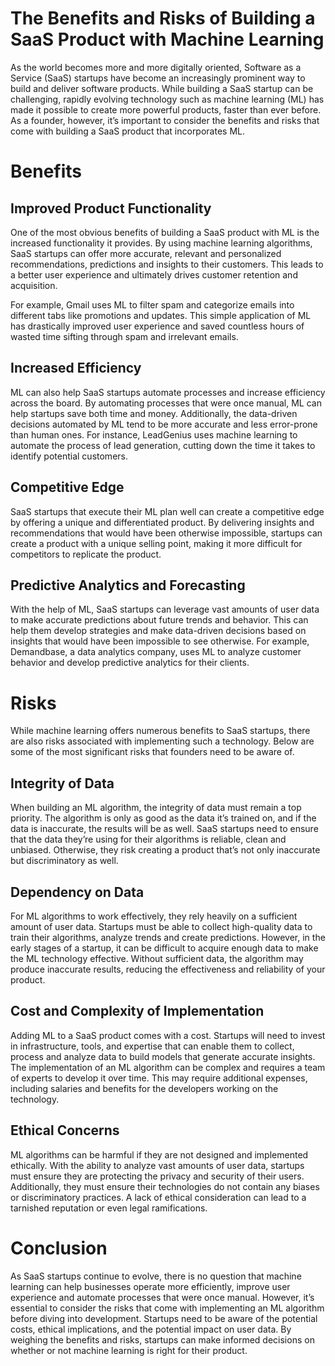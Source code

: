 # The Benefits and Risks of Building a SaaS Product with Machine Learning

As the world becomes more and more digitally oriented, Software as a Service (SaaS) startups have become an increasingly prominent way to build and deliver software products. While building a SaaS startup can be challenging, rapidly evolving technology such as machine learning (ML) has made it possible to create more powerful products, faster than ever before. As a founder, however, it’s important to consider the benefits and risks that come with building a SaaS product that incorporates ML.

# Benefits

## Improved Product Functionality

One of the most obvious benefits of building a SaaS product with ML is the increased functionality it provides. By using machine learning algorithms, SaaS startups can offer more accurate, relevant and personalized recommendations, predictions and insights to their customers. This leads to a better user experience and ultimately drives customer retention and acquisition. 

For example, Gmail uses ML to filter spam and categorize emails into different tabs like promotions and updates. This simple application of ML has drastically improved user experience and saved countless hours of wasted time sifting through spam and irrelevant emails. 

## Increased Efficiency

ML can also help SaaS startups automate processes and increase efficiency across the board. By automating processes that were once manual, ML can help startups save both time and money. Additionally, the data-driven decisions automated by ML tend to be more accurate and less error-prone than human ones. For instance, LeadGenius uses machine learning to automate the process of lead generation, cutting down the time it takes to identify potential customers. 

## Competitive Edge

SaaS startups that execute their ML plan well can create a competitive edge by offering a unique and differentiated product. By delivering insights and recommendations that would have been otherwise impossible, startups can create a product with a unique selling point, making it more difficult for competitors to replicate the product.

## Predictive Analytics and Forecasting

With the help of ML, SaaS startups can leverage vast amounts of user data to make accurate predictions about future trends and behavior. This can help them develop strategies and make data-driven decisions based on insights that would have been impossible to see otherwise. For example, Demandbase, a data analytics company, uses ML to analyze customer behavior and develop predictive analytics for their clients. 

# Risks

While machine learning offers numerous benefits to SaaS startups, there are also risks associated with implementing such a technology. Below are some of the most significant risks that founders need to be aware of.

## Integrity of Data

When building an ML algorithm, the integrity of data must remain a top priority. The algorithm is only as good as the data it’s trained on, and if the data is inaccurate, the results will be as well. SaaS startups need to ensure that the data they’re using for their algorithms is reliable, clean and unbiased. Otherwise, they risk creating a product that’s not only inaccurate but discriminatory as well. 

## Dependency on Data

For ML algorithms to work effectively, they rely heavily on a sufficient amount of user data. Startups must be able to collect high-quality data to train their algorithms, analyze trends and create predictions. However, in the early stages of a startup, it can be difficult to acquire enough data to make the ML technology effective. Without sufficient data, the algorithm may produce inaccurate results, reducing the effectiveness and reliability of your product.

## Cost and Complexity of Implementation

Adding ML to a SaaS product comes with a cost. Startups will need to invest in infrastructure, tools, and expertise that can enable them to collect, process and analyze data to build models that generate accurate insights. The implementation of an ML algorithm can be complex and requires a team of experts to develop it over time. This may require additional expenses, including salaries and benefits for the developers working on the technology. 

## Ethical Concerns

ML algorithms can be harmful if they are not designed and implemented ethically. With the ability to analyze vast amounts of user data, startups must ensure they are protecting the privacy and security of their users. Additionally, they must ensure their technologies do not contain any biases or discriminatory practices. A lack of ethical consideration can lead to a tarnished reputation or even legal ramifications.

# Conclusion

As SaaS startups continue to evolve, there is no question that machine learning can help businesses operate more efficiently, improve user experience and automate processes that were once manual. However, it’s essential to consider the risks that come with implementing an ML algorithm before diving into development. Startups need to be aware of the potential costs, ethical implications, and the potential impact on user data. By weighing the benefits and risks, startups can make informed decisions on whether or not machine learning is right for their product.